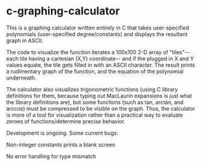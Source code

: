 # c-graphing-calculator

This is a graphing calculator written entirely in C that takes user-specified polynomials (user-specified degree/constants) and displays the resultant graph in ASCII.

The code to visualize the function iterates a 100x100 2-D array of "tiles"-- each tile having a cartesian (X,Y) coordinate-- and if the plugged in X and Y values equate, the tile gets filled in with an ASCII character. The result prints a rudimentary graph of the function, and the equation of the polynomial underneath.

The calculator also visualizes trigonometric functions (using C library definitions for them, because typing out MacLaurin expansions is just what the library definitions are), but some functions (such as tan, arctan, and arccos) must be compressed to be visible on the graph. Thus, the calculator is more of a tool for visualization rather than a practical way to evaluate zeroes of functions/determine precise behavior.

Development is ongoing. Some current bugs:

Non-integer constants prints a blank screen

No error handling for type mismatch


